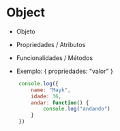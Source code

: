 # Object

* Objeto
* Propriedades / Atributos
* Funcionalidades / Métodos

* Exemplo: { propriedades: "valor" }

```js
    console.log({
        name: "Mayk",
        idade: 36,
        andar: function() {
            console.log("andando")
        }
    })
```
